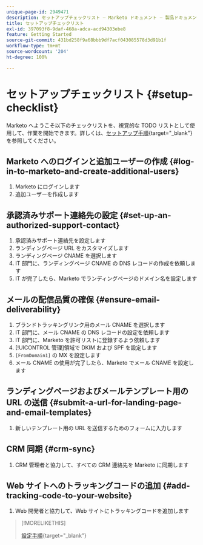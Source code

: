 ```yaml
---
unique-page-id: 2949471
description: セットアップチェックリスト — Marketo ドキュメント — 製品ドキュメント
title: セットアップチェックリスト
exl-id: 397093f8-9daf-468a-adca-acd94303ebe8
feature: Getting Started
source-git-commit: 431bd258f9a68bbb9df7acf043085578d3d91b1f
workflow-type: tm+mt
source-wordcount: '204'
ht-degree: 100%

---
```


# セットアップチェックリスト {#setup-checklist}

Marketo へようこそ以下のチェックリストを、視覚的な TODO リストとして使用して、作業を開始できます。詳しくは、[セットアップ手順](/help/marketo/getting-started/setup/setup-steps.md){target="_blank"}を参照してください。

## Marketo へのログインと追加ユーザーの作成 {#log-in-to-marketo-and-create-additional-users}

1. Marketo にログインします
1. 追加ユーザーを作成します

## 承認済みサポート連絡先の設定 {#set-up-an-authorized-support-contact}

1. 承認済みサポート連絡先を設定します
1. ランディングページ URL をカスタマイズします
1. ランディングページ CNAME を選択します
1. IT 部門に、ランディングページ CNAME の DNS レコードの作成を依頼します
1. IT が完了したら、Marketo でランディングページのドメイン名を設定します

## メールの配信品質の確保 {#ensure-email-deliverability}

1. ブランドトラッキングリンク用のメール CNAME を選択します
1. IT 部門に、メール CNAME の DNS レコードの設定を依頼します
1. IT 部門に、Marketo を許可リストに登録するよう依頼します
1. [!UICONTROL 管理]領域で DKIM および SPF を設定します
1. `[FromDomain1]` の MX を設定します
1. メール CNAME の使用が完了したら、Marketo でメール CNAME を設定します

## ランディングページおよびメールテンプレート用の URL の送信 {#submit-a-url-for-landing-page-and-email-templates}

1. 新しいテンプレート用の URL を送信するためのフォームに入力します

## CRM 同期 {#crm-sync}

1. CRM 管理者と協力して、すべての CRM 連絡先を Marketo に同期します

## Web サイトへのトラッキングコードの追加 {#add-tracking-code-to-your-website}

1. Web 開発者と協力して、Web サイトにトラッキングコードを追加します

>[!MORELIKETHIS]
>
>[設定手順](/help/marketo/getting-started/setup/setup-steps.md){target="_blank"}

